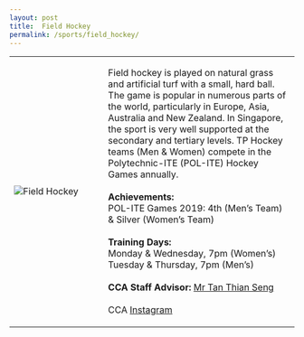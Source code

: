 ```yaml
---
layout: post
title:  Field Hockey
permalink: /sports/field_hockey/
---
```


<table>
    <tr>
        <td style="width:33%"><image src="{{site.baseurl}}/images/CCA_field_hockey.jpg" style="display:block;margin-left:auto;margin-right:auto;" alt="Field Hockey"></image></td>
        <td>
            <p>
                Field hockey is played on natural grass and artificial turf with a small, hard ball. The game is popular in numerous parts of the world, particularly in Europe, Asia, Australia and New Zealand. In Singapore, the sport is very well supported at the secondary and tertiary levels. TP Hockey teams (Men & Women) compete in the Polytechnic-ITE (POL-ITE) Hockey Games annually.<br>
                <br>
                <b>Achievements:</b><br>
                POL-ITE Games 2019: 4th (Men’s Team) & Silver (Women’s Team)<br>
                <br>
                <b>Training Days:</b><br>
                Monday & Wednesday, 7pm (Women’s)<br>
                Tuesday & Thursday, 7pm (Men’s)<br>
                <br>
                <b>CCA Staff Advisor:</b> <a href="mailto:tants@tp.edu.sg">Mr Tan Thian Seng</a><br>
                <br>
                CCA <a href="https://www.instagram.com/tphockey_rays">Instagram</a>
            </p>
        </td>
    </tr>
</table>